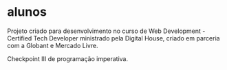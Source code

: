 # alunos
Projeto criado para desenvolvimento no curso de Web Development - Certified Tech Developer ministrado pela Digital House, criado em parceria com a Globant e Mercado Livre.

Checkpoint III de programação imperativa.
